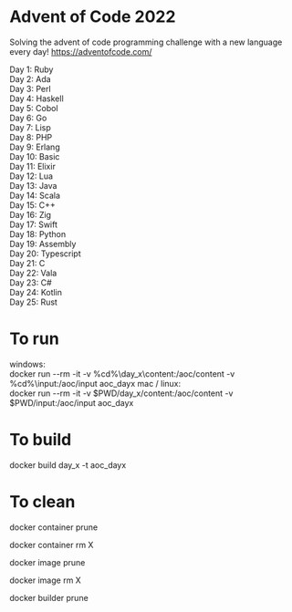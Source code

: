 # Advent of Code 2022
Solving the advent of code programming challenge with a new language every day!
https://adventofcode.com/

Day 1: Ruby  
Day 2: Ada  
Day 3: Perl  
Day 4: Haskell  
Day 5: Cobol  
Day 6: Go  
Day 7: Lisp  
Day 8: PHP  
Day 9: Erlang  
Day 10: Basic  
Day 11: Elixir  
Day 12: Lua  
Day 13: Java  
Day 14: Scala  
Day 15: C++  
Day 16: Zig  
Day 17: Swift  
Day 18: Python  
Day 19: Assembly  
Day 20: Typescript  
Day 21: C  
Day 22: Vala  
Day 23: C#  
Day 24: Kotlin  
Day 25: Rust  


# To run
windows:  
docker run --rm -it -v %cd%\day_x\content:/aoc/content -v %cd%\input:/aoc/input aoc_dayx
mac / linux:  
docker run --rm -it -v $PWD/day_x/content:/aoc/content -v $PWD/input:/aoc/input aoc_dayx

# To build
docker build day_x -t aoc_dayx

# To clean
docker container prune

docker container rm X

docker image prune

docker image rm X

docker builder prune